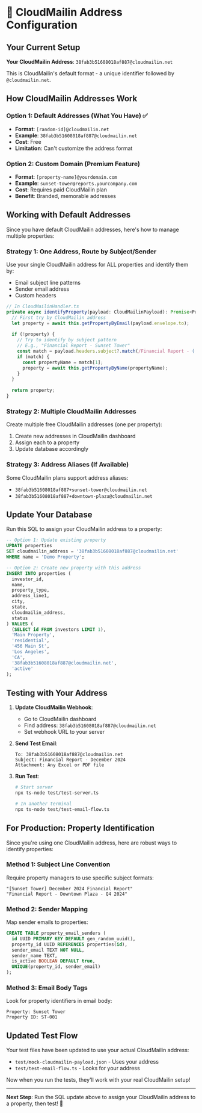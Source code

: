 # 📧 CloudMailin Address Configuration

## Your Current Setup

**Your CloudMailin Address**: `38fab3b51608018af887@cloudmailin.net`

This is CloudMailin's default format - a unique identifier followed by `@cloudmailin.net`.

## How CloudMailin Addresses Work

### Option 1: Default Addresses (What You Have) ✅
- **Format**: `[random-id]@cloudmailin.net`
- **Example**: `38fab3b51608018af887@cloudmailin.net`
- **Cost**: Free
- **Limitation**: Can't customize the address format

### Option 2: Custom Domain (Premium Feature)
- **Format**: `[property-name]@yourdomain.com`
- **Example**: `sunset-tower@reports.yourcompany.com`
- **Cost**: Requires paid CloudMailin plan
- **Benefit**: Branded, memorable addresses

## Working with Default Addresses

Since you have default CloudMailin addresses, here's how to manage multiple properties:

### Strategy 1: One Address, Route by Subject/Sender
Use your single CloudMailin address for ALL properties and identify them by:
- Email subject line patterns
- Sender email address
- Custom headers

```typescript
// In CloudMailinHandler.ts
private async identifyProperty(payload: CloudMailinPayload): Promise<Property | null> {
  // First try by CloudMailin address
  let property = await this.getPropertyByEmail(payload.envelope.to);
  
  if (!property) {
    // Try to identify by subject pattern
    // E.g., "Financial Report - Sunset Tower"
    const match = payload.headers.subject?.match(/Financial Report - (.+)/);
    if (match) {
      const propertyName = match[1];
      property = await this.getPropertyByName(propertyName);
    }
  }
  
  return property;
}
```

### Strategy 2: Multiple CloudMailin Addresses
Create multiple free CloudMailin addresses (one per property):
1. Create new addresses in CloudMailin dashboard
2. Assign each to a property
3. Update database accordingly

### Strategy 3: Address Aliases (If Available)
Some CloudMailin plans support address aliases:
- `38fab3b51608018af887+sunset-tower@cloudmailin.net`
- `38fab3b51608018af887+downtown-plaza@cloudmailin.net`

## Update Your Database

Run this SQL to assign your CloudMailin address to a property:

```sql
-- Option 1: Update existing property
UPDATE properties 
SET cloudmailin_address = '38fab3b51608018af887@cloudmailin.net'
WHERE name = 'Demo Property';

-- Option 2: Create new property with this address
INSERT INTO properties (
  investor_id,
  name,
  property_type,
  address_line1,
  city,
  state,
  cloudmailin_address,
  status
) VALUES (
  (SELECT id FROM investors LIMIT 1),
  'Main Property',
  'residential',
  '456 Main St',
  'Los Angeles',
  'CA',
  '38fab3b51608018af887@cloudmailin.net',
  'active'
);
```

## Testing with Your Address

1. **Update CloudMailin Webhook**:
   - Go to CloudMailin dashboard
   - Find address: `38fab3b51608018af887@cloudmailin.net`
   - Set webhook URL to your server

2. **Send Test Email**:
   ```
   To: 38fab3b51608018af887@cloudmailin.net
   Subject: Financial Report - December 2024
   Attachment: Any Excel or PDF file
   ```

3. **Run Test**:
   ```bash
   # Start server
   npx ts-node test/test-server.ts
   
   # In another terminal
   npx ts-node test/test-email-flow.ts
   ```

## For Production: Property Identification

Since you're using one CloudMailin address, here are robust ways to identify properties:

### Method 1: Subject Line Convention
Require property managers to use specific subject formats:
```
"[Sunset Tower] December 2024 Financial Report"
"Financial Report - Downtown Plaza - Q4 2024"
```

### Method 2: Sender Mapping
Map sender emails to properties:
```sql
CREATE TABLE property_email_senders (
  id UUID PRIMARY KEY DEFAULT gen_random_uuid(),
  property_id UUID REFERENCES properties(id),
  sender_email TEXT NOT NULL,
  sender_name TEXT,
  is_active BOOLEAN DEFAULT true,
  UNIQUE(property_id, sender_email)
);
```

### Method 3: Email Body Tags
Look for property identifiers in email body:
```
Property: Sunset Tower
Property ID: ST-001
```

## Updated Test Flow

Your test files have been updated to use your actual CloudMailin address:
- `test/mock-cloudmailin-payload.json` - Uses your address
- `test/test-email-flow.ts` - Looks for your address

Now when you run the tests, they'll work with your real CloudMailin setup!

---

**Next Step**: Run the SQL update above to assign your CloudMailin address to a property, then test! 🚀